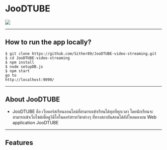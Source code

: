 # JooDTUBE

![](https://media.discordapp.net/attachments/1013480789062713488/1022162261839712367/unknown.png?width=1440&height=403)

 </div>

---

## How to run the app locally?

```
$ git clone https://github.com/Sither89/JooDTUBE-video-streaming.git
$ cd JooDTUBE-video-streaming
$ npm install
$ node setupDB.js
$ npm start
go to 
http://localhost:9090/
```

---

## About JooDTUBE

* JooDTUBE คือ เว็บคอร์สเรียนออนไลน์ที่สามารถเข้าเรียนได้ทุกที่ทุกเวลา โดยนักเรียนจะสามารถเข้าเว็บไซต์เพื่อดูวิดีโอในคอร์สรายวิชาต่างๆ ที่ทางสถาบันสอนได้อัปโหลดลงบน Web application JooDTUBE


---

## Features
